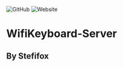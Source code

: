 ![GitHub](https://img.shields.io/github/license/stefifox/WifiKeyboard-Server?style=for-the-badge) ![Website](https://img.shields.io/website?down_color=grey&down_message=offline&style=for-the-badge&up_color=red&up_message=sefifoxapps.it&url=https%3A%2F%2Fstefifoxapps.it)

# WifiKeyboard-Server
## By Stefifox
